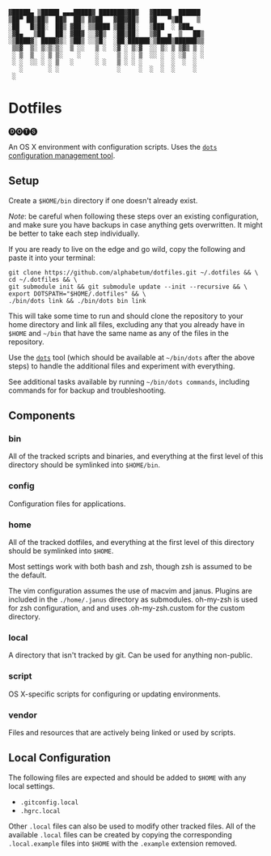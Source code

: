 
    ▓█████▄ ▒█████ ▄▄▄█████▓ ███████▓██▓   ▓█████  ██████
    ▒██▀ ██▒██▒  ██▓  ██▒ ▓▓██   ▓██▓██▒   ▓█   ▀▒██    ▒
    ░██   █▒██░  ██▒ ▓██░ ▒▒████ ▒██▒██░   ▒███  ░ ▓██▄
    ░▓█▄   ▒██   ██░ ▓██▓ ░░▓█▒  ░██▒██░   ▒▓█  ▄  ▒   ██▒
    ░▒████▓░ ████▓▒░ ▒██▒ ░░▒█░  ░██░██████░▒████▒██████▒▒
     ▒▒▓  ▒░ ▒░▒░▒░  ▒ ░░   ▒ ░  ░▓ ░ ▒░▓  ░░ ▒░ ▒ ▒▓▒ ▒ ░
     ░ ▒  ▒  ░ ▒ ▒░    ░    ░     ▒ ░ ░ ▒  ░░ ░  ░ ░▒  ░ ░
     ░ ░  ░░ ░ ░ ▒   ░      ░ ░   ▒ ░ ░ ░     ░  ░  ░  ░
       ░       ░ ░                ░     ░  ░  ░  ░     ░
     ░

# Dotfiles


🅓🅞🅣🅢

An OS X environment with configuration scripts. Uses the [`dots`
configuration management tool](https://github.com/alphabetum/dots).

## Setup

Create a `$HOME/bin` directory if one doesn't already exist.

_Note_: be careful when following these steps over an existing
configuration, and make sure you have backups in case anything gets
overwritten. It might be better to take each step individually.

If you are ready to live on the edge and go wild, copy the following and paste
it into your terminal:

    git clone https://github.com/alphabetum/dotfiles.git ~/.dotfiles && \
    cd ~/.dotfiles && \
    git submodule init && git submodule update --init --recursive && \
    export DOTSPATH="$HOME/.dotfiles" && \
    ./bin/dots link && ./bin/dots bin link

This will take some time to run and should clone the repository to your home
directory and link all files, excluding any that you already have in `$HOME`
and `~/bin` that have the same name as any of the files in the repository.

Use the [`dots`](https://github.com/alphabetum/dots) tool (which should
be available at `~/bin/dots` after the above steps) to handle the
additional files and experiment with everything.

See additional tasks available by running `~/bin/dots commands`, including
commands for for backup and troubleshooting.

## Components

### bin

All of the tracked scripts and binaries, and everything at the first level of
this directory should be symlinked into `$HOME/bin`.

### config

Configuration files for applications.

### home

All of the tracked dotfiles, and everything at the first level of this
directory should be symlinked into `$HOME`.

Most settings work with both bash and zsh, though zsh is assumed to be
the default.

The vim configuration assumes the use of macvim and janus. Plugins are
included in the `./home/.janus` directory as submodules. oh-my-zsh is
used for zsh configuration, and and uses .oh-my-zsh.custom for the
custom directory.

### local

A directory that isn't tracked by git. Can be used for anything non-public.

### script

OS X-specific scripts for configuring or updating environments.

### vendor

Files and resources that are actively being linked or used by scripts.

## Local Configuration

The following files are expected and should be added to `$HOME` with any
local settings.

- `.gitconfig.local`
- `.hgrc.local`

Other `.local` files can also be used to modify other tracked files. All
of the available `.local` files can be created by copying the
corresponding `.local.example` files into `$HOME` with the `.example`
extension removed.

